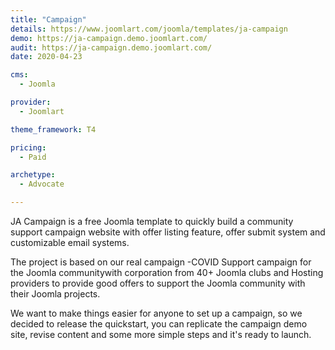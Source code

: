 ```yaml
---
title: "Campaign"
details: https://www.joomlart.com/joomla/templates/ja-campaign
demo: https://ja-campaign.demo.joomlart.com/
audit: https://ja-campaign.demo.joomlart.com/
date: 2020-04-23

cms: 
  - Joomla

provider:
  - Joomlart

theme_framework: T4

pricing:
  - Paid

archetype:
  - Advocate

---
```


JA Campaign is a free Joomla template to quickly build a community support campaign website with offer listing feature, offer submit system and customizable email systems.

The project is based on our real campaign -COVID Support campaign for the Joomla communitywith corporation from 40+ Joomla clubs and Hosting providers to provide good offers to support the Joomla community with their Joomla projects.

We want to make things easier for anyone to set up a campaign, so we decided to release the quickstart, you can replicate the campaign demo site, revise content and some more simple steps and it's ready to launch.